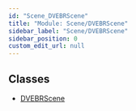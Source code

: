 ```yaml
---
id: "Scene_DVEBRScene"
title: "Module: Scene/DVEBRScene"
sidebar_label: "Scene/DVEBRScene"
sidebar_position: 0
custom_edit_url: null
---
```


## Classes

- [DVEBRScene](../classes/Scene_DVEBRScene.DVEBRScene.md)
